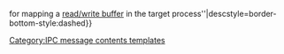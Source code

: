 <noinclude> </noinclude> for mapping a [read/write
buffer](IPC#Buffer_Mapping_Translation "wikilink") in the target
process''\|descstyle=border-bottom-style:dashed}} <noinclude>
</noinclude>

[Category:IPC message contents
templates](Category:IPC_message_contents_templates "wikilink")